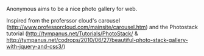 Anonymous aims to be a nice photo gallery for web.

Inspired from the proferssor cloud's carousel
(http://www.professorcloud.com/mainsite/carousel.htm) and the Photostack tutorial (http://tympanus.net/Tutorials/PhotoStack/ & http://tympanus.net/codrops/2010/06/27/beautiful-photo-stack-gallery-with-jquery-and-css3/)

